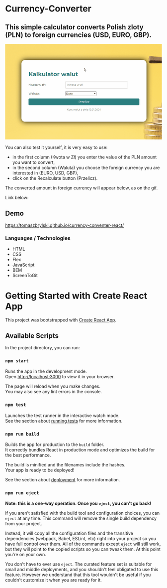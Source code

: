 # Currency-Converter

## This simple calculator converts Polish zloty (PLN) to foreign currencies (USD, EURO, GBP).

![Conventer](src/converter.gif)

You can also test it yourself, it is very easy to use:
- in the first column (Kwota w Zł) you enter the value of the PLN amount you want to convert,
- in the second column (Waluta) you choose the foreign currency you are interested in (EURO, USD, GBP),
- click on the Recalculate button (Przelicz).

The converted amount in foreign currency will appear below, as on the gif.

Link below:

## Demo

https://tomaszbrylski.github.io/currency-conventer-react/

### Languages / Technologies
- HTML
- CSS
- Flex
- JavaScript
- BEM
- ScreenToGit

# Getting Started with Create React App

This project was bootstrapped with [Create React App](https://github.com/facebook/create-react-app).

## Available Scripts

In the project directory, you can run:

### `npm start`

Runs the app in the development mode.\
Open [http://localhost:3000](http://localhost:3000) to view it in your browser.

The page will reload when you make changes.\
You may also see any lint errors in the console.

### `npm test`

Launches the test runner in the interactive watch mode.\
See the section about [running tests](https://facebook.github.io/create-react-app/docs/running-tests) for more information.

### `npm run build`

Builds the app for production to the `build` folder.\
It correctly bundles React in production mode and optimizes the build for the best performance.

The build is minified and the filenames include the hashes.\
Your app is ready to be deployed!

See the section about [deployment](https://facebook.github.io/create-react-app/docs/deployment) for more information.

### `npm run eject`

**Note: this is a one-way operation. Once you `eject`, you can't go back!**

If you aren't satisfied with the build tool and configuration choices, you can `eject` at any time. This command will remove the single build dependency from your project.

Instead, it will copy all the configuration files and the transitive dependencies (webpack, Babel, ESLint, etc) right into your project so you have full control over them. All of the commands except `eject` will still work, but they will point to the copied scripts so you can tweak them. At this point you're on your own.

You don't have to ever use `eject`. The curated feature set is suitable for small and middle deployments, and you shouldn't feel obligated to use this feature. However we understand that this tool wouldn't be useful if you couldn't customize it when you are ready for it.
